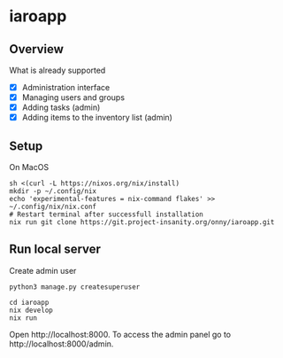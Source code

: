 # iaroapp

## Overview

What is already supported

- [x] Administration interface
- [x] Managing users and groups
- [x] Adding tasks (admin)
- [x] Adding items to the inventory list (admin)

## Setup

On MacOS

```
sh <(curl -L https://nixos.org/nix/install)
mkdir -p ~/.config/nix
echo 'experimental-features = nix-command flakes' >> ~/.config/nix/nix.conf
# Restart terminal after successfull installation
nix run git clone https://git.project-insanity.org/onny/iaroapp.git
```

## Run local server

Create admin user
```
python3 manage.py createsuperuser
```

```
cd iaroapp
nix develop
nix run
```

Open http://localhost:8000. To access the admin panel go to
http://localhost:8000/admin.
